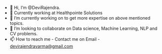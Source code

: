 - 👋 Hi, I’m @DeviRajendra.
- 👀 Currently working at Healthpointe Solutions
- 🌱 I’m currently working on to get more expertise on above mentioned topics.
- 💞️ I’m looking to collaborate on Data science, Machine Learning, NLP and CV problems.
- 📫 How to reach me - Contact me on Email - devirajendravarma@gmail.com

<!---
DeviRajendra/DeviRajendra is a ✨ special ✨ repository because its `README.md` (this file) appears on your GitHub profile.
You can click the Preview link to take a look at your changes.
--->
